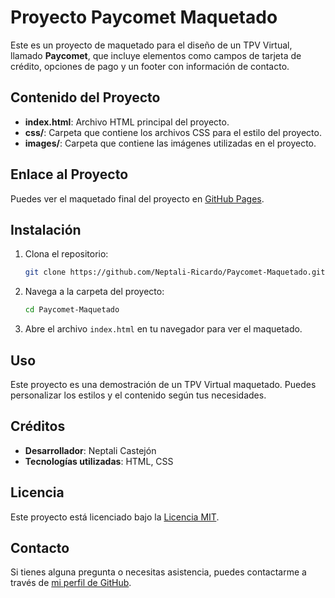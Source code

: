 # Proyecto Paycomet Maquetado

Este es un proyecto de maquetado para el diseño de un TPV Virtual, llamado **Paycomet**, que incluye elementos como campos de tarjeta de crédito, opciones de pago y un footer con información de contacto.

## Contenido del Proyecto

- **index.html**: Archivo HTML principal del proyecto.
- **css/**: Carpeta que contiene los archivos CSS para el estilo del proyecto.
- **images/**: Carpeta que contiene las imágenes utilizadas en el proyecto.

## Enlace al Proyecto

Puedes ver el maquetado final del proyecto en [GitHub Pages](https://neptali-ricardo.github.io/Paycomet-Maquetado/).

## Instalación

1. Clona el repositorio:
    ```bash
    git clone https://github.com/Neptali-Ricardo/Paycomet-Maquetado.git
    ```

2. Navega a la carpeta del proyecto:
    ```bash
    cd Paycomet-Maquetado
    ```

3. Abre el archivo `index.html` en tu navegador para ver el maquetado.

## Uso

Este proyecto es una demostración de un TPV Virtual maquetado. Puedes personalizar los estilos y el contenido según tus necesidades.

## Créditos

- **Desarrollador**: Neptali Castejón
- **Tecnologías utilizadas**: HTML, CSS

## Licencia

Este proyecto está licenciado bajo la [Licencia MIT](https://opensource.org/licenses/MIT).

## Contacto

Si tienes alguna pregunta o necesitas asistencia, puedes contactarme a través de [mi perfil de GitHub](https://github.com/Neptali-Ricardo).

